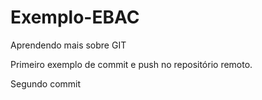 # Exemplo-EBAC

Aprendendo mais sobre GIT

Primeiro exemplo de commit e push no repositório remoto.

Segundo commit
